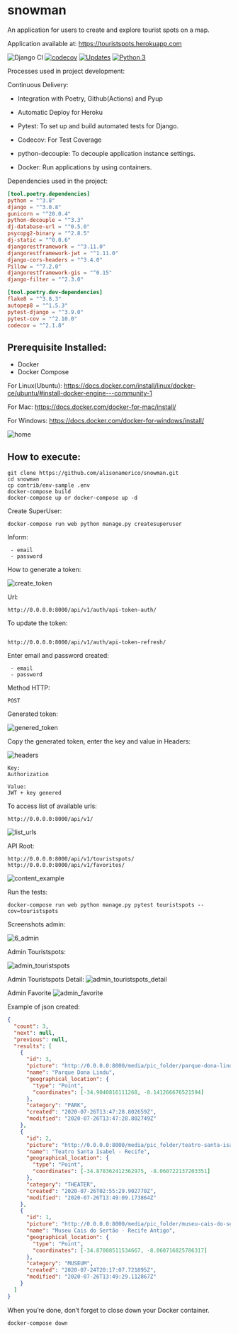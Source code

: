 # snowman

An application for users to create and explore tourist spots on a map.

Application available at: https://touristspots.herokuapp.com

![Django CI](https://github.com/alisonamerico/snowman/workflows/Django%20CI/badge.svg)
[![codecov](https://codecov.io/gh/alisonamerico/snowman/branch/master/graph/badge.svg)](https://codecov.io/gh/alisonamerico/snowman)
[![Updates](https://pyup.io/repos/github/alisonamerico/snowman/shield.svg)](https://pyup.io/repos/github/alisonamerico/snowman/)
[![Python 3](https://pyup.io/repos/github/alisonamerico/snowman/python-3-shield.svg)](https://pyup.io/repos/github/alisonamerico/snowman/)

Processes used in project development:

Continuous Delivery:

- Integration with Poetry, Github(Actions) and Pyup

- Automatic Deploy for Heroku

- Pytest: To set up and build automated tests for Django.

- Codecov: For Test Coverage

- python-decouple: To decouple application instance settings.

- Docker: Run applications by using containers.

Dependencies used in the project:

```toml
[tool.poetry.dependencies]
python = "^3.8"
django = "^3.0.8"
gunicorn = "^20.0.4"
python-decouple = "^3.3"
dj-database-url = "^0.5.0"
psycopg2-binary = "^2.8.5"
dj-static = "^0.0.6"
djangorestframework = "^3.11.0"
djangorestframework-jwt = "^1.11.0"
django-cors-headers = "^3.4.0"
Pillow = "^7.2.0"
djangorestframework-gis = "^0.15"
django-filter = "^2.3.0"

[tool.poetry.dev-dependencies]
flake8 = "^3.8.3"
autopep8 = "^1.5.3"
pytest-django = "^3.9.0"
pytest-cov = "^2.10.0"
codecov = "^2.1.8"
```

## Prerequisite Installed:

- Docker
- Docker Compose

For Linux(Ubuntu):
https://docs.docker.com/install/linux/docker-ce/ubuntu/#install-docker-engine---community-1

For Mac:
https://docs.docker.com/docker-for-mac/install/

For Windows:
https://docs.docker.com/docker-for-windows/install/

![home](readme-images/0_home.png)

## How to execute:

```console
git clone https://github.com/alisonamerico/snowman.git
cd snowman
cp contrib/env-sample .env
docker-compose build
docker-compose up or docker-compose up -d
```

Create SuperUser:

```console
docker-compose run web python manage.py createsuperuser
```

Inform:

```console
 - email
 - password
```

How to generate a token:

![create_token](readme-images/1_create_token.png)

Url:

```console
http://0.0.0.0:8000/api/v1/auth/api-token-auth/
```

To update the token:

```console

http://0.0.0.0:8000/api/v1/auth/api-token-refresh/
```

Enter email and password created:

```console
 - email
 - password
```

Method HTTP:

```console
POST
```

Generated token:

![genered_token](readme-images/2_generated_token.png)

Copy the generated token, enter the key and value in Headers:

![headers](readme-images/3_headers.png)

```console
Key:
Authorization

Value:
JWT + key genered
```

To access list of available urls:

```console
http://0.0.0.0:8000/api/v1/
```

![list_urls](readme-images/4_list_urls.png)

API Root:

```console
http://0.0.0.0:8000/api/v1/touristspots/
http://0.0.0.0:8000/api/v1/favorites/
```

![content_example](readme-images/5_content_example.png)

Run the tests:

```console
docker-compose run web python manage.py pytest touristspots --cov=touristspots
```

Screenshots admin:

![6_admin](readme-images/6_admin.png)

Admin Touristspots:

![admin_touristspots](readme-images/7_admin_touristspots.png)

Admin Touristspots Detail:
![admin_touristspots_detail](readme-images/8_admin_touristspots_detail.png)

Admin Favorite
![admin_favorite](readme-images/9_admin_favorite.png)

Example of json created:

```json
{
  "count": 3,
  "next": null,
  "previous": null,
  "results": [
    {
      "id": 3,
      "picture": "http://0.0.0.0:8000/media/pic_folder/parque-dona-lindu.jpeg",
      "name": "Parque Dona Lindu",
      "geographical_location": {
        "type": "Point",
        "coordinates": [-34.9040816111268, -8.141266676521594]
      },
      "category": "PARK",
      "created": "2020-07-26T13:47:28.802659Z",
      "modified": "2020-07-26T13:47:28.802749Z"
    },
    {
      "id": 2,
      "picture": "http://0.0.0.0:8000/media/pic_folder/teatro-santa-isabel.jpeg",
      "name": "Teatro Santa Isabel - Recife",
      "geographical_location": {
        "type": "Point",
        "coordinates": [-34.878362412362975, -8.060722137203351]
      },
      "category": "THEATER",
      "created": "2020-07-26T02:55:29.902770Z",
      "modified": "2020-07-26T13:49:09.173864Z"
    },
    {
      "id": 1,
      "picture": "http://0.0.0.0:8000/media/pic_folder/museu-cais-do-sertao.jpeg",
      "name": "Museu Cais do Sertão - Recife Antigo",
      "geographical_location": {
        "type": "Point",
        "coordinates": [-34.87008511534667, -8.060716825786317]
      },
      "category": "MUSEUM",
      "created": "2020-07-24T20:17:07.721895Z",
      "modified": "2020-07-26T13:49:29.112867Z"
    }
  ]
}
```

When you’re done, don’t forget to close down your Docker container.

```console
docker-compose down
```
